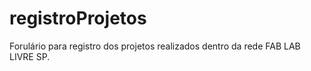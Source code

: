 # registroProjetos
Forulário para registro dos projetos realizados dentro da rede FAB LAB LIVRE SP.
